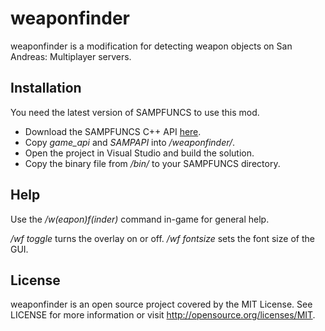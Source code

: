 weaponfinder
============
weaponfinder is a modification for detecting weapon objects on San Andreas: Multiplayer servers.

Installation
------------
You need the latest version of SAMPFUNCS to use this mod.

* Download the SAMPFUNCS C++ API [here](http://blast.hk/threads/6498/).
* Copy *game_api* and *SAMPAPI* into */weaponfinder/*.
* Open the project in Visual Studio and build the solution.
* Copy the binary file from */bin/* to your SAMPFUNCS directory.

Help
----
Use the */w(eapon)f(inder)* command in-game for general help.

*/wf toggle* turns the overlay on or off. */wf fontsize* sets the font size of the GUI.

License
-------
weaponfinder is an open source project covered by the MIT License. See LICENSE for more information or visit http://opensource.org/licenses/MIT.
